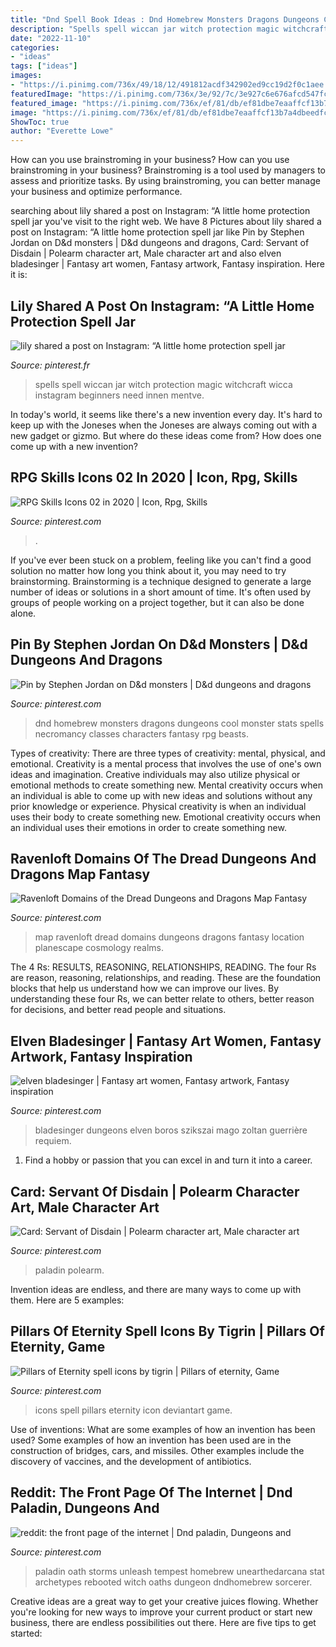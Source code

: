```yaml
---
title: "Dnd Spell Book Ideas : Dnd Homebrew Monsters Dragons Dungeons Cool Monster Stats Spells Necromancy Classes Characters Fantasy Rpg Beasts"
description: "Spells spell wiccan jar witch protection magic witchcraft wicca instagram beginners need innen mentve"
date: "2022-11-10"
categories:
- "ideas"
tags: ["ideas"]
images:
- "https://i.pinimg.com/736x/49/18/12/491812acdf342902ed9cc19d2f0c1aee.jpg"
featuredImage: "https://i.pinimg.com/736x/3e/92/7c/3e927c6e676afcd547fcd8cf9cc412f8.jpg"
featured_image: "https://i.pinimg.com/736x/ef/81/db/ef81dbe7eaaffcf13b7a4dbeedfc4bf9.jpg"
image: "https://i.pinimg.com/736x/ef/81/db/ef81dbe7eaaffcf13b7a4dbeedfc4bf9.jpg"
ShowToc: true
author: "Everette Lowe"
---
```



How can you use brainstroming in your business?
How can you use brainstroming in your business? Brainstroming is a tool used by managers to assess and prioritize tasks. By using brainstroming, you can better manage your business and optimize performance.

	

		
searching about lily shared a post on Instagram: “A little home protection spell jar you've visit to the right web. We have 8 Pictures about lily shared a post on Instagram: “A little home protection spell jar like Pin by Stephen Jordan on D&amp;d monsters | D&amp;d dungeons and dragons, Card: Servant of Disdain | Polearm character art, Male character art and also elven bladesinger | Fantasy art women, Fantasy artwork, Fantasy inspiration. Here it is:
		
    
## Lily Shared A Post On Instagram: “A Little Home Protection Spell Jar

<img loading=lazy src="https://i.pinimg.com/736x/58/06/22/58062212ea6359ad1c108eaa88641011.jpg" onerror="this.onerror=null;this.src='https://tse2.mm.bing.net/th?id=OIP.X2E-fXggbFfF4vIINQ6e6wHaJQ&amp;pid=15.1';" alt="lily shared a post on Instagram: “A little home protection spell jar">

_Source: pinterest.fr_

>spells spell wiccan jar witch protection magic witchcraft wicca instagram beginners need innen mentve. 

	

In today's world, it seems like there's a new invention every day.  It's hard to keep up with the Joneses when the Joneses are always coming out with a new gadget or gizmo.  But where do these ideas come from?  How does one come up with a new invention?

    
## RPG Skills Icons 02 In 2020 | Icon, Rpg, Skills

<img loading=lazy src="https://i.pinimg.com/736x/c0/97/16/c0971644db513d5ecd234ded0892cf0e.jpg" onerror="this.onerror=null;this.src='https://tse2.mm.bing.net/th?id=OIP.QDt2ogQtYvTx9_8LjpWgNgHaQt&amp;pid=15.1';" alt="RPG Skills Icons 02 in 2020 | Icon, Rpg, Skills">

_Source: pinterest.com_

>. 

	

If you've ever been stuck on a problem, feeling like you can't find a good solution no matter how long you think about it, you may need to try brainstorming. Brainstorming is a technique designed to generate a large number of ideas or solutions in a short amount of time. It's often used by groups of people working on a project together, but it can also be done alone.

    
## Pin By Stephen Jordan On D&amp;d Monsters | D&amp;d Dungeons And Dragons

<img loading=lazy src="https://i.pinimg.com/736x/6e/64/d2/6e64d2116439890e2c091d2b489f7173.jpg" onerror="this.onerror=null;this.src='https://tse1.mm.bing.net/th?id=OIP.9XVwvyeNbJvyZT0zKFCqXgHaQD&amp;pid=15.1';" alt="Pin by Stephen Jordan on D&amp;d monsters | D&amp;d dungeons and dragons">

_Source: pinterest.com_

>dnd homebrew monsters dragons dungeons cool monster stats spells necromancy classes characters fantasy rpg beasts. 

	

Types of creativity: There are three types of creativity: mental, physical, and emotional.
Creativity is a mental process that involves the use of one's own ideas and imagination. Creative individuals may also utilize physical or emotional methods to create something new. Mental creativity occurs when an individual is able to come up with new ideas and solutions without any prior knowledge or experience. Physical creativity is when an individual uses their body to create something new. Emotional creativity occurs when an individual uses their emotions in order to create something new.

    
## Ravenloft Domains Of The Dread Dungeons And Dragons Map Fantasy

<img loading=lazy src="https://i.pinimg.com/736x/be/11/78/be11786b3d500c7f345f5ad9e03f4237.jpg" onerror="this.onerror=null;this.src='https://tse1.mm.bing.net/th?id=OIP.25ZFn9_7J3YS4LecJ8SvNAHaLH&amp;pid=15.1';" alt="Ravenloft Domains of the Dread Dungeons and Dragons Map Fantasy">

_Source: pinterest.com_

>map ravenloft dread domains dungeons dragons fantasy location planescape cosmology realms. 

	

The 4 Rs: RESULTS, REASONING, RELATIONSHIPS, READING.
The four Rs are reason, reasoning, relationships, and reading. These are the foundation blocks that help us understand how we can improve our lives. By understanding these four Rs, we can better relate to others, better reason for decisions, and better read people and situations.

    
## Elven Bladesinger | Fantasy Art Women, Fantasy Artwork, Fantasy Inspiration

<img loading=lazy src="https://i.pinimg.com/736x/2d/14/3a/2d143a0b8e2cbced3128eb23f15709cd--fantasy-weapons-medieval-fantasy.jpg" onerror="this.onerror=null;this.src='https://tse1.mm.bing.net/th?id=OIP.b4t1sjHoEmExZDZKSc805QHaJV&amp;pid=15.1';" alt="elven bladesinger | Fantasy art women, Fantasy artwork, Fantasy inspiration">

_Source: pinterest.com_

>bladesinger dungeons elven boros szikszai mago zoltan guerrière requiem. 

	

1. Find a hobby or passion that you can excel in and turn it into a career.

    
## Card: Servant Of Disdain | Polearm Character Art, Male Character Art

<img loading=lazy src="https://i.pinimg.com/736x/49/18/12/491812acdf342902ed9cc19d2f0c1aee.jpg" onerror="this.onerror=null;this.src='https://tse2.mm.bing.net/th?id=OIP.yBcErvps5KVjZ2g2agafyQHaI8&amp;pid=15.1';" alt="Card: Servant of Disdain | Polearm character art, Male character art">

_Source: pinterest.com_

>paladin polearm. 

	

Invention ideas are endless, and there are many ways to come up with them. Here are 5 examples:

    
## Pillars Of Eternity Spell Icons By Tigrin | Pillars Of Eternity, Game

<img loading=lazy src="https://i.pinimg.com/736x/3e/92/7c/3e927c6e676afcd547fcd8cf9cc412f8.jpg" onerror="this.onerror=null;this.src='https://tse2.mm.bing.net/th?id=OIP.2XMAofubu0AtEvWCUlC25AHaFv&amp;pid=15.1';" alt="Pillars of Eternity spell icons by tigrin | Pillars of eternity, Game">

_Source: pinterest.com_

>icons spell pillars eternity icon deviantart game. 

	

Use of inventions: What are some examples of how an invention has been used?
Some examples of how an invention has been used are in the construction of bridges, cars, and missiles. Other examples include the discovery of vaccines, and the development of antibiotics.

    
## Reddit: The Front Page Of The Internet | Dnd Paladin, Dungeons And

<img loading=lazy src="https://i.pinimg.com/736x/ef/81/db/ef81dbe7eaaffcf13b7a4dbeedfc4bf9.jpg" onerror="this.onerror=null;this.src='https://tse3.mm.bing.net/th?id=OIP.ZliItyH6y7mP3C7ARj-bAQHaJQ&amp;pid=15.1';" alt="reddit: the front page of the internet | Dnd paladin, Dungeons and">

_Source: pinterest.com_

>paladin oath storms unleash tempest homebrew unearthedarcana stat archetypes rebooted witch oaths dungeon dndhomebrew sorcerer. 

	

Creative ideas are a great way to get your creative juices flowing. Whether you're looking for new ways to improve your current product or start new business, there are endless possibilities out there. Here are five tips to get started:

